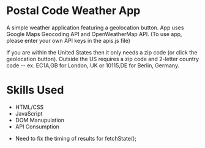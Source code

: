 # Postal Code Weather App

A simple weather application featuring a geolocation button.
App uses Google Maps Geocoding API and OpenWeatherMap API.
(To use app, please enter your own API keys in the apis.js file)

If you are within the United States then it only needs a zip code (or click the geolocation button).
Outside the US requires a zip code and 2-letter country code
-- ex. EC1A,GB for London, UK or 10115,DE for Berlin, Germany.

# Skills Used

- HTML/CSS
- JavaScript
- DOM Manupulation
- API Consumption

* Need to fix the timing of results for fetchState();
